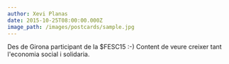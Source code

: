 ```yaml
---
author: Xevi Planas
date: 2015-10-25T08:00:00.000Z
image_path: /images/postcards/sample.jpg
---
```


Des de Girona participant de la $FESC15 :-) Content de veure creixer tant l'economia social i solidaria.&nbsp;